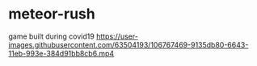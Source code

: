 # meteor-rush
game built during covid19
https://user-images.githubusercontent.com/63504193/106767469-9135db80-6643-11eb-993e-384d91bb8cb6.mp4
